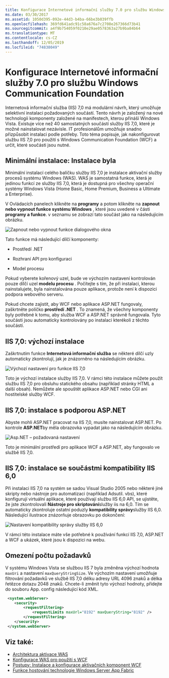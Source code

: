 ```yaml
---
title: Konfigurace Internetové informační služby 7.0 pro službu Windows Communication Foundation
ms.date: 03/30/2017
ms.assetid: 1050d395-092e-44d3-b4ba-66be3b039ffb
ms.openlocfilehash: 369fd641adc91c58a676a7c2708e267366d73b41
ms.sourcegitcommit: a4f9b754059f0210e29ae0578363a27b9ba84b64
ms.translationtype: MT
ms.contentlocale: cs-CZ
ms.lasthandoff: 12/05/2019
ms.locfileid: "74838049"
---
```

# <a name="configuring-internet-information-services-70-for-windows-communication-foundation"></a>Konfigurace Internetové informační služby 7.0 pro službu Windows Communication Foundation

Internetová informační služba (IIS) 7,0 má modulární návrh, který umožňuje selektivní instalaci požadovaných součástí. Tento návrh je založený na nové technologii komponenty založené na manifestech, kterou přináší Windows Vista. Existuje více než 40 samostatných součástí služby IIS 7,0, které je možné nainstalovat nezávisle. IT profesionálům umožňuje snadno přizpůsobit instalaci podle potřeby. Toto téma popisuje, jak nakonfigurovat službu IIS 7,0 pro použití s Windows Communication Foundation (WCF) a určit, které součásti jsou nutné.

## <a name="minimal-installation-installing-was"></a>Minimální instalace: Instalace byla
 Minimální instalací celého balíčku služby IIS 7,0 je instalace aktivační služby procesů systému Windows (WAS). WAS je samostatná funkce, která je jedinou funkcí ze služby IIS 7,0, která je dostupná pro všechny operační systémy Windows Vista (Home Basic, Home Premium, Business a Ultimate a Enterprise).

 V Ovládacích panelech klikněte na **programy** a potom klikněte na **zapnout nebo vypnout funkce systému Windows** , které jsou uvedené v části **programy a funkce**. v seznamu se zobrazí tato součást jako na následujícím obrázku.

 ![Zapnout nebo vypnout funkce dialogového okna](../../../../docs/framework/wcf/feature-details/media/wcfc-turnfeaturesonoroffs.gif "wcfc_TurnFeaturesOnOrOffs")

 Tato funkce má následující dílčí komponenty:

- Prostředí .NET

- Rozhraní API pro konfiguraci

- Model procesu

 Pokud vyberete kořenový uzel, bude ve výchozím nastavení kontrolován pouze dílčí uzel **modelu procesu** . Počítejte s tím, že při instalaci, kterou nainstalujete, byla nainstalována pouze aplikace, protože není k dispozici podpora webového serveru.

 Pokud chcete zajistit, aby WCF nebo aplikace ASP.NET fungovaly, zaškrtněte políčko **prostředí .NET** . To znamená, že všechny komponenty byly potřebné k tomu, aby služba WCF a ASP.NET správně fungovala. Tyto součásti jsou automaticky kontrolovány po instalaci kterékoli z těchto součástí.

## <a name="iis-70-default-installation"></a>IIS 7,0: výchozí instalace
 Zaškrtnutím funkce **Internetová informační služba** se některé dílčí uzly automaticky zkontrolují, jak je znázorněno na následujícím obrázku.

 ![Výchozí nastavení pro funkce IIS 7,0](../../../../docs/framework/wcf/feature-details/media/wcfc-turningfeaturesonoroff2.gif "wcfc_TurningFeaturesOnOrOff2")

 Toto je výchozí instalace služby IIS 7,0. V rámci této instalace můžete použít službu IIS 7,0 pro obsluhu statického obsahu (například stránky HTML a další obsah). Nemůžete ale spouštět aplikace ASP.NET nebo CGI ani hostitelské služby WCF.

## <a name="iis-70-installation-with-aspnet-support"></a>IIS 7,0: instalace s podporou ASP.NET
 Abyste mohli ASP.NET pracovat na IIS 7,0, musíte nainstalovat ASP.NET. Po kontrole **ASP.NET**by měla obrazovka vypadat jako na následujícím obrázku.

 ![Asp.NET – požadovaná nastavení](../../../../docs/framework/wcf/feature-details/media/wcfc-trunfeaturesonoroff3s.gif "wcfc_TrunFeaturesOnOrOFf3s")

 Toto je minimální prostředí pro aplikace WCF a ASP.NET, aby fungovalo ve službě IIS 7,0.

## <a name="iis-70-installation-with-iis-60-compatibility-components"></a>IIS 7,0: instalace se součástmi kompatibility IIS 6,0
 Při instalaci IIS 7,0 na systém se sadou Visual Studio 2005 nebo některé jiné skripty nebo nástroje pro automatizaci (například Adsutil. vbs), které konfigurují virtuální aplikace, které používají službu IIS 6,0 API, se ujistěte, že jste zkontrolovali **Nástroje pro skriptování**služby iis na 6,0. Tím se automaticky zkontroluje ostatní poduzly **kompatibility správy**služby IIS 6,0. Následující ilustrace znázorňuje obrazovku po dokončení:

 ![Nastavení kompatibility správy služby IIS 6,0](../../../../docs/framework/wcf/feature-details/media/scfc-turnfeaturesonoroff5s.gif "scfc_TurnFeaturesOnOrOff5s")

 V rámci této instalace máte vše potřebné k používání funkcí IIS 7,0, ASP.NET a WCF a ukázek, které jsou k dispozici na webu.

## <a name="request-limits"></a>Omezení počtu požadavků
 V systému Windows Vista se službou IIS 7 byla změněna výchozí hodnota `maxUri` a nastavení `maxQueryStringSize`. Ve výchozím nastavení umožňuje filtrování požadavků ve službě IIS 7,0 délku adresy URL 4096 znaků a délka řetězce dotazu 2048 znaků. Chcete-li změnit tyto výchozí hodnoty, přidejte do souboru App. config následující kód XML.

```xml
 <system.webServer>
    <security>
        <requestFiltering>
            <requestLimits maxUrl="8192" maxQueryString="8192" />
        </requestFiltering>
    </security>
 </system.webServer>
 ```

## <a name="see-also"></a>Viz také:

- [Architektura aktivace WAS](../../../../docs/framework/wcf/feature-details/was-activation-architecture.md)
- [Konfigurace WAS pro použití s WCF](../../../../docs/framework/wcf/feature-details/configuring-the-wpa--service-for-use-with-wcf.md)
- [Postupy: Instalace a konfigurace aktivačních komponent WCF](../../../../docs/framework/wcf/feature-details/how-to-install-and-configure-wcf-activation-components.md)
- [Funkce hostování technologie Windows Server App Fabric](https://go.microsoft.com/fwlink/?LinkId=201276)
